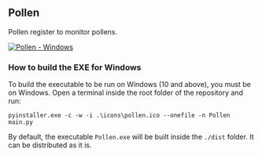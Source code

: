 ## Pollen

Pollen register to monitor pollens.

[![Pollen - Windows](https://github.com/luigibrancati/Pollen/actions/workflows/build.yml/badge.svg?branch=main&event=push)](https://github.com/luigibrancati/Pollen/actions/workflows/build.yml)

### How to build the EXE for Windows

To build the executable to be run on Windows (10 and above), you must be on Windows. Open a terminal inside the root folder of the repository and run:

```
pyinstaller.exe -c -w -i .\icons\pollen.ico --onefile -n Pollen main.py
```

By default, the executable `Pollen.exe` will be built inside the `./dist` folder. It can be distributed as it is.
